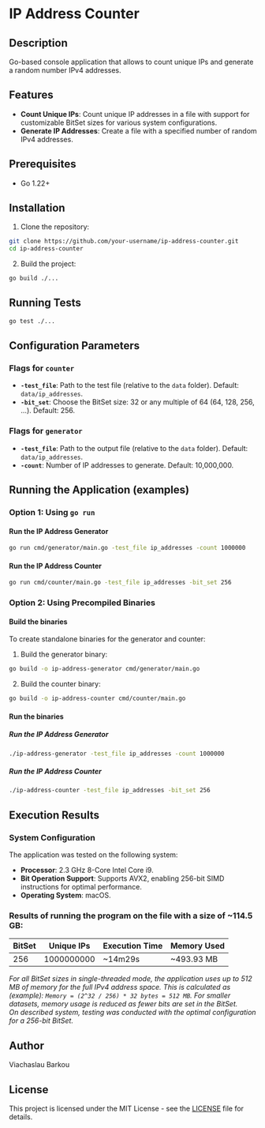 # IP Address Counter

## Description
Go-based console application that allows to count unique IPs and generate a random number IPv4 addresses.

## Features
- **Count Unique IPs**: Count unique IP addresses in a file with support for customizable BitSet sizes for various system configurations.  
- **Generate IP Addresses**: Create a file with a specified number of random IPv4 addresses.  

## Prerequisites
- Go 1.22+

## Installation
1. Clone the repository:
```bash
git clone https://github.com/your-username/ip-address-counter.git
cd ip-address-counter
```
2. Build the project:
```bash
go build ./...
```

## Running Tests
```bash
go test ./...
```

## Configuration Parameters
### Flags for `counter`
- **`-test_file`**: Path to the test file (relative to the `data` folder). Default: `data/ip_addresses`.
- **`-bit_set`**: Choose the BitSet size: 32 or any multiple of 64 (64, 128, 256, ...). Default: 256.
### Flags for `generator`
- **`-test_file`**: Path to the output file (relative to the `data` folder). Default: `data/ip_addresses`.
- **`-count`**: Number of IP addresses to generate. Default: 10,000,000.

## Running the Application (examples)
### Option 1: Using `go run`
#### Run the IP Address Generator
```bash
go run cmd/generator/main.go -test_file ip_addresses -count 1000000
```
#### Run the IP Address Counter
```bash
go run cmd/counter/main.go -test_file ip_addresses -bit_set 256
```
### Option 2: Using Precompiled Binaries
#### Build the binaries
To create standalone binaries for the generator and counter:
1. Build the generator binary:
```bash
go build -o ip-address-generator cmd/generator/main.go
```
2. Build the counter binary:
```bash
go build -o ip-address-counter cmd/counter/main.go
```
#### Run the binaries
##### Run the IP Address Generator
```bash
./ip-address-generator -test_file ip_addresses -count 1000000
```
##### Run the IP Address Counter
```bash
./ip-address-counter -test_file ip_addresses -bit_set 256
```

## Execution Results
### System Configuration
The application was tested on the following system:
- **Processor**: 2.3 GHz 8-Core Intel Core i9.
- **Bit Operation Support**: Supports AVX2, enabling 256-bit SIMD instructions for optimal performance.
- **Operating System**: macOS.
### Results of running the program on the file with a size of ~114.5 GB:

| BitSet | Unique IPs | Execution Time | Memory Used |
|--------|------------| -------------- |-------------|
| 256    | 1000000000 | ~14m29s        | ~493.93 MB  |

_For all BitSet sizes in single-threaded mode, the application uses up to 512 MB of memory for the full IPv4 address space. This is calculated as (example): `Memory = (2^32 / 256) * 32 bytes = 512 MB`. For smaller datasets, memory usage is reduced as fewer bits are set in the BitSet.  
On described system, testing was conducted with the optimal configuration for a 256-bit BitSet._

## Author
Viachaslau Barkou

## License
This project is licensed under the MIT License - see the [LICENSE](LICENSE) file for details.

